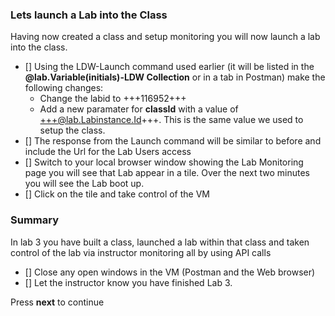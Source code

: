 ### Lets launch a Lab into the Class

Having now created a class and setup monitoring you will now launch a lab into the class.

- [] Using the LDW-Launch command used earlier (it will be listed in the **@lab.Variable(initials)-LDW Collection** or in a tab in Postman) make the following changes:
    - Change the labid to +++116952+++
    - Add a new paramater for **classId** with a value of +++@lab.Labinstance.Id+++.  This is the same value we used to setup the class.
- [] The response from the Launch command will be similar to before and include the Url for the Lab Users access
- [] Switch to your local browser window showing the Lab Monitoring page you will see that Lab appear in a tile.  Over the next two minutes you will see the Lab boot up.
- [] Click on the tile and take control of the VM

### Summary
In lab 3 you have built a class, launched a lab within that class and taken control of the lab via instructor monitoring all by using API calls

- [] Close any open windows in the VM (Postman and the Web browser)
- [] Let the instructor know you have finished Lab 3.

Press **next** to continue
